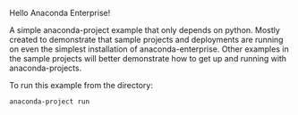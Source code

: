 Hello Anaconda Enterprise!

A simple anaconda-project example that only depends on python.
Mostly created to demonstrate that sample projects and deployments are running
on even the simplest installation of anaconda-enterprise. Other examples in the 
sample projects will better demonstrate how to get up and running with anaconda-projects.

To run this example from the directory:

```
anaconda-project run
```
